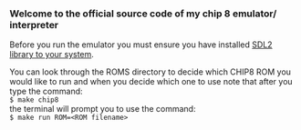 ### Welcome to the official source code of my chip 8 emulator/ interpreter
  
Before you run the emulator you must ensure you have installed [SDL2 library to your system](https://lazyfoo.net/tutorials/SDL/01_hello_SDL/mac/index.php). 
  
You can look through the ROMS directory to decide which CHIP8 ROM you would like to run and when you decide which one to use note that after you type the command:   
```$ make chip8```  
the terminal will prompt you to use the command:  
```$ make run ROM=<ROM filename>```

